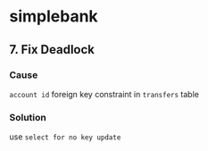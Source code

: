 # simplebank

## 7. Fix Deadlock

### Cause

`account id` foreign key constraint in `transfers` table

### Solution

use `select for no key update`
